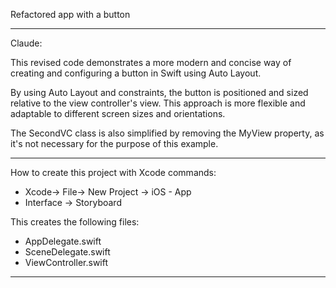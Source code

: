 Refactored app with a button 

- - - -

Claude:

This revised code demonstrates a more modern and concise way of creating and configuring a button in Swift using Auto Layout.

By using Auto Layout and constraints, the button is positioned and sized relative to the view controller's view. This approach is more flexible and adaptable to different screen sizes and orientations.

The SecondVC class is also simplified by removing the MyView property, as it's not necessary for the purpose of this example.

- - - -

How to create this project with Xcode commands:

* Xcode-> File-> New Project -> iOS - App
* Interface -> Storyboard

This creates the following files:

* AppDelegate.swift
* SceneDelegate.swift
* ViewController.swift

- - - -

